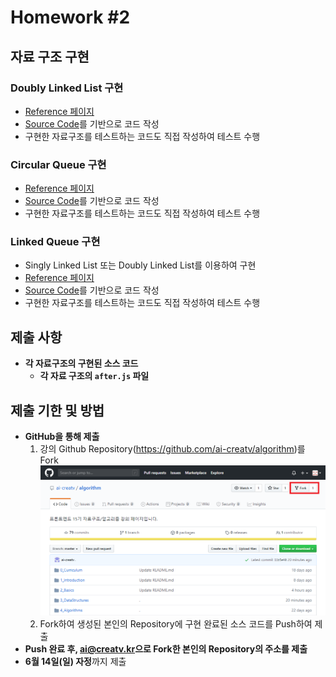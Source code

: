 # Homework #2

## 자료 구조 구현

### Doubly Linked List 구현

- [Reference 페이지](https://github.com/ai-creatv/algorithm/tree/master/3_DataStructures/3_4_LinkedLists)
- [Source Code](https://github.com/ai-creatv/algorithm/blob/master/3_DataStructures/3_4_LinkedLists/src/DLL/after.js)를 기반으로 코드 작성
- 구현한 자료구조를 테스트하는 코드도 직접 작성하여 테스트 수행

### Circular Queue 구현

- [Reference 페이지](https://github.com/ai-creatv/algorithm/tree/master/3_DataStructures/3_6_Queues)
- [Source Code](https://github.com/ai-creatv/algorithm/blob/master/3_DataStructures/3_6_Queues/src/circularQ/after.js)를 기반으로 코드 작성
- 구현한 자료구조를 테스트하는 코드도 직접 작성하여 테스트 수행

### Linked Queue 구현

- Singly Linked List 또는 Doubly Linked List를 이용하여 구현
- [Reference 페이지](https://github.com/ai-creatv/algorithm/tree/master/3_DataStructures/3_6_Queues)
- [Source Code](https://github.com/ai-creatv/algorithm/blob/master/3_DataStructures/3_6_Queues/src/linkedQ/after.js)를 기반으로 코드 작성
- 구현한 자료구조를 테스트하는 코드도 직접 작성하여 테스트 수행

## 제출 사항

- **각 자료구조의 구현된 소스 코드**
  - **각 자료 구조의 `after.js` 파일**

## 제출 기한 및 방법

- **GitHub을 통해 제출**
  1. 강의 Github Repository(<https://github.com/ai-creatv/algorithm>)를 Fork 
  ![Fork](img/1.png)
  1. Fork하여 생성된 본인의 Repository에 구현 완료된 소스 코드를 Push하여 제출
- **Push 완료 후, <ai@creatv.kr>으로 Fork한 본인의 Repository의 주소를 제출**
- **6월 14일(일) 자정**까지 제출
